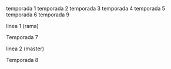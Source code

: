 temporada 1
temporada 2
temporada 3
temporada 4
temporada 5
temporada 6
temporada 9








linea 1 (rama)


Temporada 7



linea 2 (master)


Temporada 8
